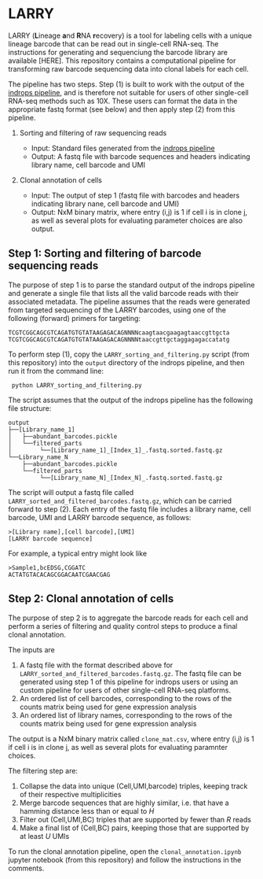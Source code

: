 # LARRY

LARRY (**L**ineage **a**nd **R**NA **r**ecovery) is a tool for labeling cells with a unique lineage barcode that can be read out in single-cell RNA-seq. The instructions for generating and sequenciung the barcode library are available [HERE]. This repository contains a computational pipeline for transforming raw barcode sequencing data into clonal labels for each cell. 

The pipeline has two steps. Step (1) is built to work with the output of the [indrops pipeline](https://github.com/indrops/indrops), and is therefore not suitable for users of other single-cell RNA-seq methods such as 10X. These users can format the data in the appropriate fastq format (see below) and then apply step (2) from this pipeline. 

1. Sorting and filtering of raw sequencing reads
    * Input: Standard files generated from the [indrops pipeline](https://github.com/indrops/indrops)
    * Output: A fastq file with barcode sequences and headers indicating library name, cell barcode and UMI 

2. Clonal annotation of cells
    * Input: The output of step 1 (fastq file with barcodes and headers indicating library nane, cell barcode and UMI)
    * Output: NxM binary matrix, where entry (i,j) is 1 if cell i is in clone j, as well as several plots for evaluating parameter choices are also output. 


## Step 1: Sorting and filtering of barcode sequencing reads

The purpose of step 1 is to parse the standard output of the indrops pipeline and generate a single file that lists all the valid barcode reads with their associated metadata. The pipeline assumes that the reads were generated from targeted sequencing of the LARRY barcodes, using one of the following (forward) primers for targeting:

```
TCGTCGGCAGCGTCAGATGTGTATAAGAGACAGNNNNcaagtaacgaagagtaaccgttgcta
TCGTCGGCAGCGTCAGATGTGTATAAGAGACAGNNNNtaaccgttgctaggagagaccatatg
```

To perform step (1), copy the ```LARRY_sorting_and_filtering.py``` script (from this repository) into the ```output``` directory of the indrops pipeline, and then run it from the command line:

``` python LARRY_sorting_and_filtering.py```

The script assumes that the output of the indrops pipeline has the following file structure:

```
output
├──[Library_name_1]
│   ├──abundant_barcodes.pickle
│   └──filtered_parts
│        └──[Library_name_1]_[Index_1]_.fastq.sorted.fastq.gz
└──Library_name_N
    ├──abundant_barcodes.pickle
    └──filtered_parts
         └──[Library_name_N]_[Index_N]_.fastq.sorted.fastq.gz
```

The script will output a fastq file called ```LARRY_sorted_and_filtered_barcodes.fastq.gz```, which can be carried forward to step (2). Each entry of the fastq file includes a library name, cell barcode, UMI and LARRY barcode sequence, as follows:

```
>[Library name],[cell barcode],[UMI]
[LARRY barcode sequence]
```

For example, a typical entry might look like

```
>Sample1,bcEDSG,CGGATC
ACTATGTACACAGCGGACAATCGAACGAG
```

## Step 2: Clonal annotation of cells

The purpose of step 2 is to aggregate the barcode reads for each cell and perform a series of filtering and quality control steps to produce a final clonal annotation. 

The inputs are

1. A fastq file with the format described above for ```LARRY_sorted_and_filtered_barcodes.fastq.gz```. The fastq file can be generated using step 1 of this pipeline for indrops users or using an custom pipeline for users of other single-cell RNA-seq platforms. 
2. An ordered list of cell barcodes, corresponding to the rows of the counts matrix being used for gene expression analysis
3. An ordered list of library names, corresponding to the rows of the counts matrix being used for gene expression analysis

The output is a NxM binary matrix called ```clone_mat.csv```, where entry (i,j) is 1 if cell i is in clone j, as well as several plots for evaluating paramnter choices.

The filtering step are:

1. Collapse the data into unique (Cell,UMI,barcode) triples, keeping track of their respective multiplicities
2. Merge barcode sequences that are highly similar, i.e. that have a hamming distance less than or equal to *H*
3. Filter out (Cell,UMI,BC) triples that are supported by fewer than _R_ reads
4. Make a final list of (Cell,BC) pairs, keeping those that are supported by at least _U_ UMIs

To run the clonal annotation pipeline, open the ```clonal_annotation.ipynb``` jupyter notebook (from this repository) and follow the instructions in the comments. 
